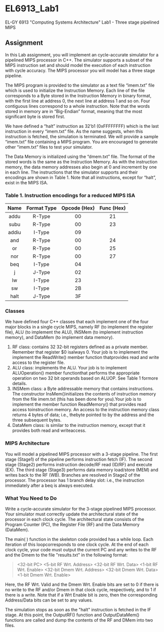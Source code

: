 # EL6913_Lab1
EL-GY 6913 "Computing Systems Architecture" Lab1 - Three stage pipelined MIPS
## Assignment
In this Lab assignment, you will implement an cycle-accurate simulator for a pipelined MIPS processor in C++. The simulator supports a subset of the MIPS instruction set and should model the execution of each instruction with cycle accuracy. The MIPS processor you will model has a three stage pipeline.

The MIPS program is provided to the simulator as a text file “imem.txt” file which is used to initialize the Instruction Memory. Each line of the file corresponds to a Byte stored in the Instruction Memory in binary format, with the first line at address 0, the next line at address 1 and so on. Four contiguous lines correspond to a whole instruction. Note that the words stored in memory are in “Big-Endian” format, meaning that the most significant byte is stored first.

We have defined a “halt” instruction as 32’b1 (0xFFFFFFFF) which is the last instruction in every “imem.txt” file. As the name suggests, when this instruction is fetched, the simulation is terminated. We will provide a sample “imem.txt” file containing a MIPS program. You are encouraged to generate other “imem.txt” files to test your simulator.

The Data Memory is initialized using the “dmem.txt” file. The format of the stored words is the same as the Instruction Memory. As with the instruction memory, the data memory addresses also begin at 0 and increment by one in each line.
The instructions that the simulator supports and their encodings are shown in Table 1. Note that all instructions, except for “halt”, exist in the MIPS ISA.
### Table 1. Instruction encodings for a reduced MIPS ISA
|Name|Format Type|Opcode (Hex)|Func (Hex)|
|:-----:|:-----:|:-----:|:-----:|
|addu|R-Type|00|21|
|subu|R-Type|00|23|
|addiu|I-Type|09||
|and|R-Type|00|24|
|or|R-Type|00|25|
|nor|R-Type|00|27|
|beq|I-Type|04||
|j|J-Type|02||
|lw|I-Type|23||
|sw|I-Type|2B||
|halt|J-Type|3F||
### Classes
We have defined four C++ classes that each implement one of the four major blocks in a single cycle MIPS, namely RF (to implement the register file), ALU (to implement the ALU), INSMem (to implement instruction memory), and DataMem (to implement data memory).
1. RF class: contains 32 32-bit registers defined as a private member. Remember that register $0 isalways 0. Your job is to implement the implement the ReadWrite() member function thatprovides read and write access to the register file.
2. ALU class: implements the ALU. Your job is to implement ALUOperation() member functionthat performs the appropriate operation on two 32 bit operands based on ALUOP. See Table 1 formore details.
3. INSMem class: a Byte addressable memory that contains instructions. The constructor InsMem()initializes the contents of instruction memory from the file imem.txt (this has been done for you).Your job is to implement the member function ReadMemory() that provides read access toinstruction memory. An access to the instruction memory class returns 4 bytes of data; i.e., thebyte pointed to by the address and the three subsequent bytes.
4. DataMem class: is similar to the instruction memory, except that it provides both read and writeaccess.
### MIPS Architecture
You will model a pipelined MIPS processor with a 3-stage pipeline. The first stage (Stage1) of the pipeline performs instruction fetch (IF). The second stage (Stage2) performs instruction decode/RF read (ID/RF) and execute (EX). The third stage (Stage3) performs data memory load/store (MEM) and writes back to the RF (WB). Branches are resolved in Stage2 of the processor. The processor has 1 branch delay slot: i.e., the instruction immediately after a beq is always executed.
### What You Need to Do
Write a cycle-accurate simulator for the 3-stage pipelined MIPS processor. Your simulator must correctly update the architectural state of the processor in each clock cycle. The architectural state consists of the Program Counter (PC), the Register File (RF) and the Data Memory (DataMem).

The main( ) function in the skeleton code provided has a while loop. Each iteration of this loopcorresponds to one clock cycle. At the end of each clock cycle, your code must output the current PC and any writes to the RF and the Dmem to the file "results.txt" in the following format:

> <32-bit PC> <5-bit RF Wrt. Address> <32-bit RF Wrt. Data> <1-bit RF Wrt. Enable> <32-bit Dmem Wrt. Address> <32-bit Dmem Wrt. Data> <1-bit Dmem Wrt. Enable>

Here, the RF Wrt. Valid and the Dmem Wrt. Enable bits are set to 0 if there is no write to the RF and/or Dmem in that clock cycle, respectively, and to 1 if there is a write. Note that if a Wrt Enable bit is zero, then the corresponding Address/Data bits can be set to any values.

The simulation stops as soon as the "halt" instruction is fetched in the IF stage. At this point, the OutputRF() function and OutputDataMem() functions are called and dump the contents of the RF and DMem into two files.

